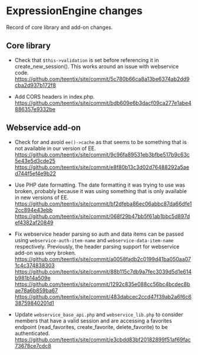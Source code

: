 ExpressionEngine changes
========================

Record of core library and add-on changes.

## Core library

* Check that `$this->validation` is set before referencing it in
  create_new_session(). This works around an issue with webservice
  code. https://github.com/teentix/site/commit/5c780b66ca8a13be6374ab2dd9cba2d937b172f8

* Add CORS headers in index.php.
  https://github.com/teentix/site/commit/bdb609e6b3dacf09ca277e1abe4886357e9332be

## Webservice add-on

* Check for and avoid `ee()->cache` as that seems to be something that is not
  available in our version of EE.
  https://github.com/teentix/site/commit/9c96fa89531eb3bfbe517b9c63c5e43e5d3cde25
  https://github.com/teentix/site/commit/e8f80b13c3d02d76488292a5aed744f5ef4e9b22

* Use PHP date formatting. The date formatting it was trying to use was broken,
  probably because it was using something that is only available in new
  versions of EE.
  https://github.com/teentix/site/commit/bf2dfeba86ec06abbc87da66dfe12cc894e43ebb
  https://github.com/teentix/site/commit/068f29b47bb5f61ab1bbc5d897def4382af20849

* Fix webservice header parsing so auth and data items can be passed using
  `webservice-auth-item-name` and `webservice-data-item-name`
  respectively. Previously, the header parsing support for webservice add-on
  was very broken.
  https://github.com/teentix/site/commit/a0058fadb2c0199d41ba050aa071c4c374838303
  https://github.com/teentix/site/commit/88b115c7db9a7fec3039d5d1e614b981b14a509e
  https://github.com/teentix/site/commit/1292c835e088cc56bc4bcdec8bae78a6b859ba67
  https://github.com/teentix/site/commit/483dabcec2ccd47f39ab2a6f6c638759840201d1

* Update `webservice_base_api.php` and `webservice_lib.php` to consider members
  that have a valid session and are accessing a favorites endpoint
  (read_favorites, create_favorite, delete_favorite) to be authenticated.
  https://github.com/teentix/site/commit/e3cbdd83bf20182899f51af69fac73678ce7cdc8
